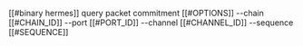 [[#binary hermes]] query packet commitment [[#OPTIONS]] --chain [[#CHAIN_ID]] --port [[#PORT_ID]] --channel [[#CHANNEL_ID]] --sequence [[#SEQUENCE]]
